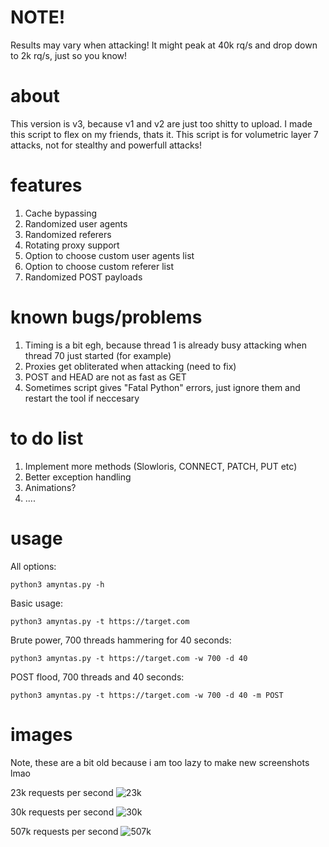 # NOTE!
Results may vary when attacking! It might peak at 40k rq/s and drop down to 2k rq/s, just so you know!

# about
This version is v3, because v1 and v2 are just too shitty to upload. I made this script to flex on my friends, thats it.
This script is for volumetric layer 7 attacks, not for stealthy and powerfull attacks!

# features
1. Cache bypassing
2. Randomized user agents
3. Randomized referers
4. Rotating proxy support
5. Option to choose custom user agents list
6. Option to choose custom referer list
7. Randomized POST payloads

# known bugs/problems
1. Timing is a bit egh, because thread 1 is already busy attacking when thread 70 just started (for example)
2. Proxies get obliterated when attacking (need to fix)
3. POST and HEAD are not as fast as GET
4. Sometimes script gives "Fatal Python" errors, just ignore them and restart the tool if neccesary

# to do list
1. Implement more methods (Slowloris, CONNECT, PATCH, PUT etc)
2. Better exception handling
3. Animations?
4. ....

# usage
All options:
```
python3 amyntas.py -h
```

Basic usage:
```
python3 amyntas.py -t https://target.com
```

Brute power, 700 threads hammering for 40 seconds:
```
python3 amyntas.py -t https://target.com -w 700 -d 40
```

POST flood, 700 threads and 40 seconds:
```
python3 amyntas.py -t https://target.com -w 700 -d 40 -m POST
```

# images
Note, these are a bit old because i am too lazy to make new screenshots lmao

23k requests per second
![23k](https://github.com/Switch1024/amyntas/blob/main/images/23k_dstat.png?raw=true)

30k requests per second
![30k](https://github.com/Switch1024/amyntas/blob/main/images/30k_dstat.png?raw=true)

507k requests per second
![507k](https://github.com/Switch1024/amyntas/blob/main/images/507k_dstat.png?raw=true)
